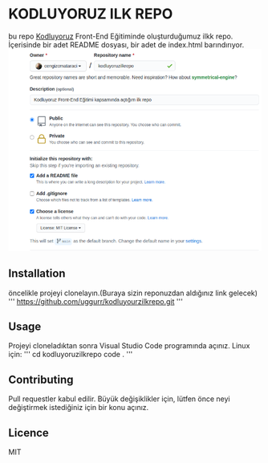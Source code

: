 # KODLUYORUZ ILK REPO 
bu repo [Kodluyoruz](https://courses.kodluyoruz.org/login?next=/dashboard) Front-End Eğitiminde oluşturduğumuz ilkk repo. İçerisinde bir adet README dosyası, bir adet de index.html barındırıyor. 
![foto](https://raw.githubusercontent.com/Kodluyoruz/taskforce/main/git/odev1/figures/github.png)

## Installation 
öncelikle projeyi clonelayın.(Buraya sizin reponuzdan aldığınız link gelecek)
'''
https://github.com/uggurr/kodluyourzilkrepo.git
'''

## Usage
Projeyi cloneladıktan sonra Visual Studio Code programında açınız.
Linux için:
'''
cd kodluyoruzilkrepo
code . 
'''
## Contributing 
Pull requestler kabul edilir. Büyük değişiklikler için, lütfen önce neyi değiştirmek istediğiniz için bir konu açınız. 

## Licence
 MIT 
